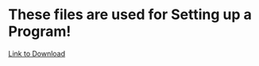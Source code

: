 # These files are used for Setting up a Program!
[Link to Download](https://github.com/LukasTanner/Software/blob/master/glitcher/GlitchErsteller.exe)
